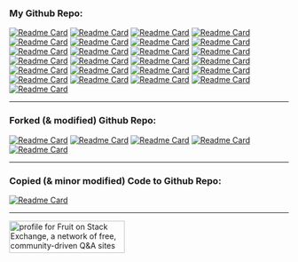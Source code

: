 <!--
**limkokhole/limkokhole** is a ✨ _special_ ✨ repository because its `README.md` (this file) appears on your GitHub profile.

Here are some ideas to get you started:

- 🔭 I’m currently working on ...
- 🌱 I’m currently learning ...
- 👯 I’m looking to collaborate on ...
- 🤔 I’m looking for help with ...
- 💬 Ask me about ...
- 📫 How to reach me: ...
- 😄 Pronouns: ...
- ⚡ Fun fact: ...

More: https://github.com/anuraghazra/github-readme-stats#customization , https://github.com/limkokholefork/github-readme-stats/blob/master/themes/README.md , https://github.com/anuraghazra/github-readme-stats/blob/master/themes/index.js , ee6c76, CD2990, e60023, a9fef7

[![Anurag's GitHub stats](https://github-readme-stats-sigma-five.vercel.app/api?username=limkokhole&show_icons=true&theme=maroongold)](https://github.com/anuraghazra/github-readme-stats)
-->

<!-- ### Play 🦑 Squid Game (Click left or right):  
<p align="left">
  <a href="https://www.youtube.com/embed/SNRb6_QB6tk?autohide=1&mute=1&start=11&end=14&autoplay=1&controls=0&rel=0"><img alt="Jump to Left" src="left_front.png" width="40%"/></a><a href="https://www.youtube.com/embed/SNRb6_QB6tk?autohide=1&mute=1&start=31&end=34&autoplay=1&controls=0&rel=0"><img alt="Jump to Right" src="right_front.png" width="40%"/></a>
</p>

--- -->
### My Github Repo:  

[![Readme Card](https://github-readme-stats-sigma-five.vercel.app/api/pin/?username=limkokhole&repo=yt-dlp-maxpath&theme=dark&bg_color=000000&title_color=ffffff&text_color=ffffff&icon_color=ffffff)](https://github.com/limkokhole/yt-dlp-maxpath)
[![Readme Card](https://github-readme-stats-sigma-five.vercel.app/api/pin/?username=limkokhole&repo=MySejahtera&theme=city_lights&title_color=718CA1&icon_color=718CA1)](https://github.com/limkokhole/MySejahtera)
[![Readme Card](https://github-readme-stats-sigma-five.vercel.app/api/pin/?username=limkokhole&repo=PyLogTrace&theme=dark&bg_color=000000&title_color=ffffff&text_color=ffffff&icon_color=ffffff)](https://github.com/limkokhole/PyLogTrace)
[![Readme Card](https://github-readme-stats-sigma-five.vercel.app/api/pin/?username=limkokhole&repo=Catch-Err-All&theme=dark&bg_color=000000&title_color=ffffff&text_color=ffffff&icon_color=ffffff)](https://github.com/limkokhole/Catch-Err-All)
[![Readme Card](https://github-readme-stats-sigma-five.vercel.app/api/pin/?username=limkokhole&repo=pinterest-downloader&theme=dark&bg_color=000000&title_color=ffffff&text_color=ffffff&icon_color=ffffff)](https://github.com/limkokhole/pinterest-downloader)
[![Readme Card](https://github-readme-stats-sigma-five.vercel.app/api/pin/?username=limkokhole&repo=drawable-cp&theme=city_lights&title_color=718CA1&icon_color=718CA1)](https://github.com/limkokhole/drawable-cp)
[![Readme Card](https://github-readme-stats-sigma-five.vercel.app/api/pin/?username=limkokhole&repo=drama-dailymotion-downloader&theme=city_lights&title_color=696969&text_color=696969&icon_color=696969)](https://github.com/limkokhole/drama-dailymotion-downloader)
[![Readme Card](https://github-readme-stats-sigma-five.vercel.app/api/pin/?username=limkokhole&repo=duboku-downloader&theme=city_lights&title_color=718CA1&icon_color=718CA1)](https://github.com/limkokhole/duboku-downloader)
[![Readme Card](https://github-readme-stats-sigma-five.vercel.app/api/pin/?username=limkokhole&repo=ytdown_manual&theme=city_lights&title_color=718CA1&icon_color=718CA1)](https://github.com/limkokhole/ytdown_manual)
[![Readme Card](https://github-readme-stats-sigma-five.vercel.app/api/pin/?username=limkokhole&repo=find_similar_image&theme=dark&bg_color=000000&title_color=ffffff&text_color=ffffff&icon_color=ffffff)](https://github.com/limkokhole/find_similar_image)
[![Readme Card](https://github-readme-stats-sigma-five.vercel.app/api/pin/?username=limkokhole&repo=mdurl&theme=city_lights&title_color=718CA1&icon_color=718CA1)](https://github.com/limkokhole/mdurl)
[![Readme Card](https://github-readme-stats-sigma-five.vercel.app/api/pin/?username=limkokhole&repo=baiwanzy-downloader&theme=city_lights&title_color=696969&text_color=696969&icon_color=696969)](https://github.com/limkokhole/baiwanzy-downloader)
[![Readme Card](https://github-readme-stats-sigma-five.vercel.app/api/pin/?username=limkokhole&repo=jianfan_grep&theme=dark&bg_color=000000&title_color=ffffff&text_color=ffffff&icon_color=ffffff)](https://github.com/limkokhole/jianfan_grep)
[![Readme Card](https://github-readme-stats-sigma-five.vercel.app/api/pin/?username=limkokhole&repo=unx&theme=dark&bg_color=000000&title_color=ffffff&text_color=ffffff&icon_color=ffffff)](https://github.com/limkokhole/unx)
[![Readme Card](https://github-readme-stats-sigma-five.vercel.app/api/pin/?username=limkokhole&repo=kpm_textbook_converter&theme=city_lights&title_color=718CA1&icon_color=718CA1)](https://github.com/limkokhole/kpm_textbook_converter)
[![Readme Card](https://github-readme-stats-sigma-five.vercel.app/api/pin/?username=limkokhole&repo=blogspot-downloader&theme=dark&bg_color=000000&title_color=ffffff&text_color=ffffff&icon_color=ffffff)](https://github.com/limkokhole/blogspot-downloader)
[![Readme Card](https://github-readme-stats-sigma-five.vercel.app/api/pin/?username=limkokhole&repo=diffhttp&theme=dark&bg_color=000000&title_color=ffffff&text_color=ffffff&icon_color=ffffff)](https://github.com/limkokhole/diffhttp)
[![Readme Card](https://github-readme-stats-sigma-five.vercel.app/api/pin/?username=limkokhole&repo=diffcurl&theme=city_lights&title_color=718CA1&icon_color=718CA1)](https://github.com/limkokhole/diffcurl)
[![Readme Card](https://github-readme-stats-sigma-five.vercel.app/api/pin/?username=limkokhole&repo=ps_brief&theme=dark&bg_color=000000&title_color=ffffff&text_color=ffffff&icon_color=ffffff)](https://github.com/limkokhole/ps_brief)
[![Readme Card](https://github-readme-stats-sigma-five.vercel.app/api/pin/?username=limkokhole&repo=binaries_brief&theme=city_lights&title_color=718CA1&icon_color=718CA1)](https://github.com/limkokhole/binaries_brief)
[![Readme Card](https://github-readme-stats-sigma-five.vercel.app/api/pin/?username=limkokhole&repo=superman&theme=dark&bg_color=000000&title_color=ffffff&text_color=ffffff&icon_color=ffffff)](https://github.com/limkokhole/superman)
[![Readme Card](https://github-readme-stats-sigma-five.vercel.app/api/pin/?username=limkokhole&repo=hisblock&theme=dark&bg_color=000000&title_color=ffffff&text_color=ffffff&icon_color=ffffff)](https://github.com/limkokhole/hisblock)
[![Readme Card](https://github-readme-stats-sigma-five.vercel.app/api/pin/?username=limkokhole&repo=print_custom_key&theme=dark&bg_color=000000&title_color=ffffff&text_color=ffffff&icon_color=ffffff)](https://github.com/limkokhole/print_custom_key)
[![Readme Card](https://github-readme-stats-sigma-five.vercel.app/api/pin/?username=limkokhole&repo=recurcat&theme=dark&bg_color=000000&title_color=ffffff&text_color=ffffff&icon_color=ffffff)](https://github.com/limkokhole/recurcat)
[![Readme Card](https://github-readme-stats-sigma-five.vercel.app/api/pin/?username=limkokhole&repo=typea&theme=dark&bg_color=000000&title_color=ffffff&text_color=ffffff&icon_color=ffffff)](https://github.com/limkokhole/typea)

---
### Forked (& modified) Github Repo:  

[![Readme Card](https://github-readme-stats-sigma-five.vercel.app/api/pin/?username=limkokhole&repo=youtube-dl-patch&theme=dark&bg_color=000000&title_color=ffffff&text_color=ffffff&icon_color=ffffff)](https://github.com/limkokhole/youtube-dl-patch)
[![Readme Card](https://github-readme-stats-sigma-five.vercel.app/api/pin/?username=limkokhole&repo=PSA-Downloader&theme=city_lights&title_color=718CA1&icon_color=718CA1)](https://github.com/limkokhole/PSA-Downloader)
[![Readme Card](https://github-readme-stats-sigma-five.vercel.app/api/pin/?username=limkokhole&repo=IP-Classes&theme=city_lights&title_color=718CA1&icon_color=718CA1)](https://github.com/limkokhole/IP-Classes)
[![Readme Card](https://github-readme-stats-sigma-five.vercel.app/api/pin/?username=limkokhole&repo=pypub&theme=city_lights&title_color=718CA1&icon_color=718CA1)](https://github.com/limkokhole/pypub)
[![Readme Card](https://github-readme-stats-sigma-five.vercel.app/api/pin/?username=limkokhole&repo=slideshare-downloader&theme=city_lights&title_color=718CA1&icon_color=718CA1)](https://github.com/limkokhole/slideshare-downloader)

---
### Copied (& minor modified) Code to Github Repo:  

[![Readme Card](https://github-readme-stats-sigma-five.vercel.app/api/pin/?username=limkokhole&repo=Qt-for-Python-Web-Browser&theme=dark&bg_color=000000&title_color=ffffff&text_color=ffffff&icon_color=ffffff)](https://github.com/limkokhole/Qt-for-Python-Web-Browser)

<!-- ---
### Fork:
Other forked repos at https://github.com/limkokholefork 

-->
---
<a href="https://stackexchange.com/users/1077108"><img src="https://stackexchange.com/users/flair/1077108.png?theme=clean" width="208" height="58" alt="profile for Fruit on Stack Exchange, a network of free, community-driven Q&amp;A sites" title="profile for Fruit on Stack Exchange, a network of free, community-driven Q&amp;A sites"></a>


